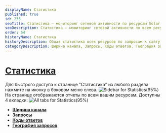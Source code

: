 ```yaml
---
displayName: Статистика
published: true
id: 235
seoTitle: Статистика — мониторинг сетевой активности по ресурсам Solar Space
seoDescription: Статистика — мониторинг сетевой активности по всем ресурсам Solar Space. Отчеты по ширине канала, запросам, кодам ответов и географии запросов
order: 54
historyName: Статистика
historyDescription: Общая статистика всех ресурсов по запросам к сайту, движению и источникам трафика
categoryDescription: Ширина канала, Запросы, Коды ответов, География запросов
---
```


# [Статистика](statistics)

Для быстрого доступа к странице "Статистика" из любого раздела нажмите на иконку в боковом меню слева.
![Sidebar for Statistics(95%)](https://img.solarspace.pro/docs/statistics-full.jpg "Боковое меню раздела 'Статистика'")
На странице отображаются отчеты по всем вашим ресурсам. Доступны 4 вкладки:
![All tabs for Statistics(95%)](https://img.solarspace.pro/docs/pages-for-statistics.jpg "Все вкладки раздела 'Статистика'")
- [**Ширина канала**]([236])
- [**Запросы**]([237])
- [**Коды ответов**]([238])
- [**География запросов**]([239])